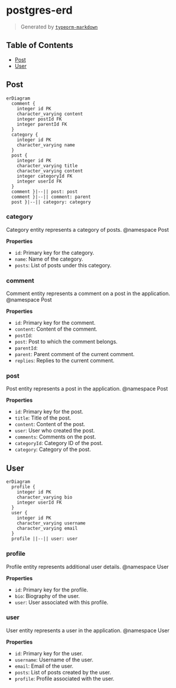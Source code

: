 # postgres-erd

> Generated by [`typeorm-markdown`](https://github.com/hermin9804/typeorm-markdown)



## Table of Contents



- [Post](#post)
- [User](#user)


## Post

```mermaid
erDiagram
  comment {
    integer id PK
    character_varying content
    integer postId FK
    integer parentId FK
  }
  category {
    integer id PK
    character_varying name
  }
  post {
    integer id PK
    character_varying title
    character_varying content
    integer categoryId FK
    integer userId FK
  }
  comment }|--|| post: post
  comment }|--|| comment: parent
  post }|--|| category: category
```

### category

Category entity represents a category of posts.
@namespace Post

**Properties**

  - `id`: Primary key for the category.
  - `name`: Name of the category.
  - `posts`: List of posts under this category.


### comment

Comment entity represents a comment on a post in the application.
@namespace Post

**Properties**

  - `id`: Primary key for the comment.
  - `content`: Content of the comment.
  - `postId`: 
  - `post`: Post to which the comment belongs.
  - `parentId`: 
  - `parent`: Parent comment of the current comment.
  - `replies`: Replies to the current comment.


### post

Post entity represents a post in the application.
@namespace Post

**Properties**

  - `id`: Primary key for the post.
  - `title`: Title of the post.
  - `content`: Content of the post.
  - `user`: User who created the post.
  - `comments`: Comments on the post.
  - `categoryId`: Category ID of the post.
  - `category`: Category of the post.


## User

```mermaid
erDiagram
  profile {
    integer id PK
    character_varying bio
    integer userId FK
  }
  user {
    integer id PK
    character_varying username
    character_varying email
  }
  profile ||--|| user: user
```

### profile

Profile entity represents additional user details.
@namespace User

**Properties**

  - `id`: Primary key for the profile.
  - `bio`: Biography of the user.
  - `user`: User associated with this profile.


### user

User entity represents a user in the application.
@namespace User

**Properties**

  - `id`: Primary key for the user.
  - `username`: Username of the user.
  - `email`: Email of the user.
  - `posts`: List of posts created by the user.
  - `profile`: Profile associated with the user.

